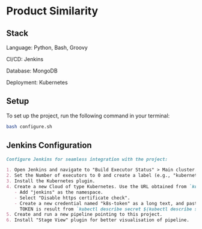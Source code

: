 # Product Similarity

## Stack

Language: Python, Bash, Groovy

CI/CD: Jenkins

Database: MongoDB

Deployment: Kubernetes

## Setup

To set up the project, run the following command in your terminal:

```bash
bash configure.sh
```

## Jenkins Configuration

```markdown
Configure Jenkins for seamless integration with the project:

1. Open Jenkins and navigate to "Build Executor Status" > Main cluster.
2. Set the Number of executors to 0 and create a label (e.g., "kubernetes-cluster"). Select "Only build jobs with labels...".
3. Install the Kubernetes plugin.
4. Create a new Cloud of type Kubernetes. Use the URL obtained from `kubectl cluster-info --context kind-kind`.
   - Add "jenkins" as the namespace.
   - Select "Disable https certificate check".
   - Create a new credential named "k8s-token" as a long text, and paste the TOKEN value.
     TOKEN is result from `kubectl describe secret $(kubectl describe serviceaccount jenkins | grep token | awk '{print $2}')`.
5. Create and run a new pipeline pointing to this project.
6. Install "Stage View" plugin for better visualisation of pipeline.
```